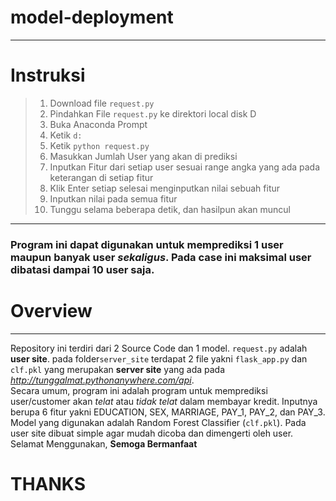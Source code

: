 # model-deployment
***
# Instruksi
>1. Download file `request.py`
>2. Pindahkan File `request.py` ke direktori local disk D
>3. Buka Anaconda Prompt
>4. Ketik `d:`
>5. Ketik `python request.py`
>6. Masukkan Jumlah User yang akan di prediksi
>7. Inputkan Fitur dari setiap user sesuai range angka yang ada pada keterangan di setiap fitur
>8. Klik Enter setiap selesai menginputkan nilai sebuah fitur
>9. Inputkan nilai pada semua fitur
>10. Tunggu selama beberapa detik, dan hasilpun akan muncul
***
### Program ini dapat digunakan untuk memprediksi 1 user maupun banyak user ***sekaligus***. Pada case ini maksimal user dibatasi dampai 10 user saja.
# Overview
***
Repository ini terdiri dari 2 Source Code dan 1 model. `request.py` adalah **user site**. pada folder`server_site` terdapat 2 file yakni `flask_app.py` dan `clf.pkl` yang merupakan **server site** yang ada pada *http://tunggalmat.pythonanywhere.com/api*.
<br> Secara umum, program ini adalah program untuk memprediksi user/customer akan *telat* atau *tidak telat* dalam membayar kredit. Inputnya berupa 6 fitur yakni EDUCATION, SEX, MARRIAGE, PAY_1, PAY_2, dan PAY_3. Model yang digunakan adalah Random Forest Classifier (`clf.pkl`). Pada user site dibuat simple agar mudah dicoba dan dimengerti oleh user.
<br>Selamat Menggunakan, **Semoga Bermanfaat**
# THANKS
